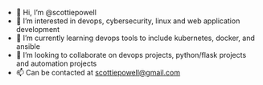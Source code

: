- 👋 Hi, I’m @scottiepowell
- 👀 I’m interested in devops, cybersecurity, linux and web application development
- 🌱 I’m currently learning devops tools to include kubernetes, docker, and ansible
- 💞️ I’m looking to collaborate on devops projects, python/flask projects and automation projects
- 📫 Can be contacted at scottiepowell@gmail.com

<!---
scottiepowell/scottiepowell is a ✨ special ✨ repository because its `README.md` (this file) appears on your GitHub profile.
You can click the Preview link to take a look at your changes.
--->

